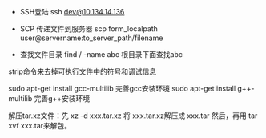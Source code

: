 - SSH登陆
ssh dev@10.134.14.136

- SCP 传递文件到服务器
scp form_localpath user@servername:to_server_path/filename

- 查找文件目录
find / -name abc 根目录下面查找abc

strip命令来去掉可执行文件中的符号和调试信息

sudo apt-get install gcc-multilib 完善gcc安装环境
sudo apt-get install g++-multilib 完善g++安装环境

解压tar.xz文件：先 xz -d xxx.tar.xz 将 xxx.tar.xz解压成 xxx.tar 然后，再用 tar xvf xxx.tar来解包。







